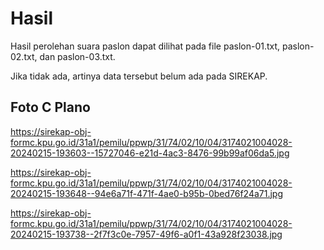 # Hasil

Hasil perolehan suara paslon dapat dilihat pada file paslon-01.txt, paslon-02.txt, dan paslon-03.txt.

Jika tidak ada, artinya data tersebut belum ada pada SIREKAP.

## Foto C Plano

https://sirekap-obj-formc.kpu.go.id/31a1/pemilu/ppwp/31/74/02/10/04/3174021004028-20240215-193603--15727046-e21d-4ac3-8476-99b99af06da5.jpg

https://sirekap-obj-formc.kpu.go.id/31a1/pemilu/ppwp/31/74/02/10/04/3174021004028-20240215-193648--94e6a71f-471f-4ae0-b95b-0bed76f24a71.jpg

https://sirekap-obj-formc.kpu.go.id/31a1/pemilu/ppwp/31/74/02/10/04/3174021004028-20240215-193738--2f7f3c0e-7957-49f6-a0f1-43a928f23038.jpg
